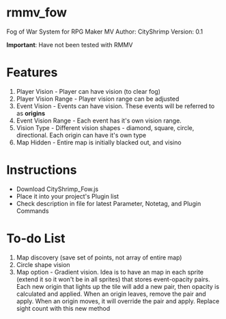 # rmmv_fow
Fog of War System for RPG Maker MV
Author: CityShrimp
Version: 0.1

**Important**: Have not been tested with RMMV

Features
========
1. Player Vision - Player can have vision (to clear fog)
2. Player Vision Range - Player vision range can be adjusted
3. Event Vision - Events can have vision.  These events will be referred to as **origins**
4. Event Vision Range - Each event has it's own vision range.
5. Vision Type - Different vision shapes - diamond, square, circle, directional. Each origin can have it's own type
6. Map Hidden - Entire map is initially blacked out, and visino 

Instructions
============
- Download CityShrimp_Fow.js
- Place it into your project's Plugin list
- Check description in file for latest Parameter, Notetag, and Plugin Commands

To-do List
===========
1. Map discovery (save set of points, not array of entire map)
2. Circle shape vision
3. Map option - Gradient vision.  Idea is to have an map in each sprite (extend it so it won't be in all sprites) that stores event-opacity pairs.  Each new origin that lights up the tile will add a new pair, then opacity is calculated and applied.  When an origin leaves, remove the pair and apply.  When an origin moves, it will override the pair and apply.  Replace sight count with this new method 
